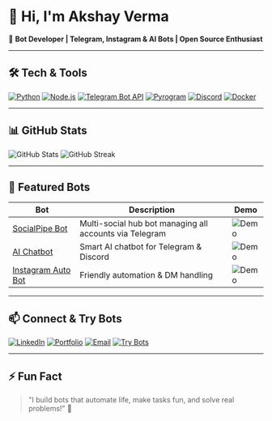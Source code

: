 # 👋 Hi, I'm Akshay Verma
🤖 **Bot Developer | Telegram, Instagram & AI Bots | Open Source Enthusiast**

---

## 🛠️ Tech & Tools
[![Python](https://img.shields.io/badge/-Python-3776AB?logo=python&logoColor=fff&style=for-the-badge)](https://www.python.org/)
[![Node.js](https://img.shields.io/badge/-Node.js-339933?logo=node.js&logoColor=fff&style=for-the-badge)](https://nodejs.org/)
[![Telegram Bot API](https://img.shields.io/badge/-TelegramBot-26A5E4?logo=telegram&logoColor=fff&style=for-the-badge)](https://core.telegram.org/bots)
[![Pyrogram](https://img.shields.io/badge/-Pyrogram-0088CC?style=for-the-badge)](https://docs.pyrogram.org/)
[![Discord](https://img.shields.io/badge/-Discord-7289DA?logo=discord&logoColor=fff&style=for-the-badge)](https://discord.com/)
[![Docker](https://img.shields.io/badge/-Docker-2496ED?logo=docker&logoColor=fff&style=for-the-badge)](https://www.docker.com/)

---

## 📊 GitHub Stats
![GitHub Stats](https://github-readme-stats.vercel.app/api?username=akshayverma3685&show_icons=true&theme=radical&count_private=true)
![GitHub Streak](https://streak-stats.demolab.com?user=akshayverma3685&theme=radical)

---

## 🌟 Featured Bots
| Bot | Description | Demo |
|-----|-------------|------|
| [SocialPipe Bot](https://github.com/akshayverma3685/socialpipe-bot) | Multi-social hub bot managing all accounts via Telegram | ![Demo](https://media.giphy.com/media/3o6Zt481isNVuQI1l6/giphy.gif) |
| [AI Chatbot](https://github.com/akshayverma3685/ai-chatbot) | Smart AI chatbot for Telegram & Discord | ![Demo](https://media.giphy.com/media/l0MYt5jPR6QX5pnqM/giphy.gif) |
| [Instagram Auto Bot](https://github.com/akshayverma3685/instagram-bot) | Friendly automation & DM handling | ![Demo](https://media.giphy.com/media/26AHONQ79FdWZhAI0/giphy.gif) |

---

## 📫 Connect & Try Bots
[![LinkedIn](https://img.shields.io/badge/-LinkedIn-0A66C2?logo=linkedin&logoColor=fff&style=for-the-badge)](https://linkedin.com/in/USERNAME)
[![Portfolio](https://img.shields.io/badge/-Portfolio-black?logo=ko-fi&logoColor=fff&style=for-the-badge)](https://USERNAME.github.io)
[![Email](https://img.shields.io/badge/-Email-D14836?logo=gmail&logoColor=fff&style=for-the-badge)](mailto:akshayverma3685@gmail.com)
[![Try Bots](https://img.shields.io/badge/-Try%20My%20Bots-brightgreen?style=for-the-badge)](https://akshayverma3685.github.io/bots)

---

## ⚡ Fun Fact
> "I build bots that automate life, make tasks fun, and solve real problems!" 🤖
